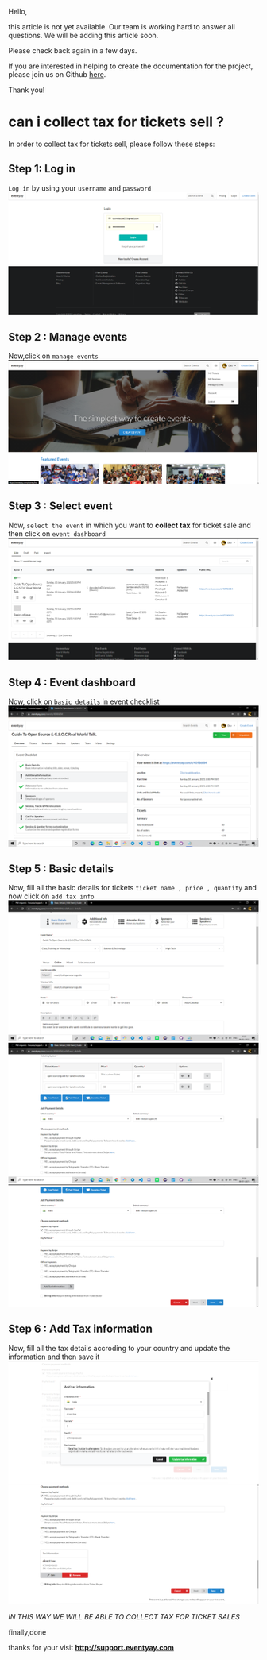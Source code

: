 Hello, 

this article is not yet available. Our team is working hard to answer all questions. We will be adding this article soon. 

Please check back again in a few days.

If you are interested in helping to create the documentation for the project, please join us on Github [here](https://github.com/fossasia/support.eventyay.com).

Thank you!
# can i collect tax for tickets sell ?
In order to collect tax for tickets sell, please follow these steps:

## Step 1: Log in
`Log in` by using your `username` and `password`
![login page](/images/Can-I-collect-tax-in-my-ticket-sales-1.png)

## Step 2 : Manage events
Now,click on `manage events`
![manage events](/images/Can-I-collect-tax-in-my-ticket-sales-2.png)

## Step 3 : Select event
Now, `select the event` in which you want to **collect tax** for ticket sale and then click on `event dashboard`
![select event](/images/Can-I-collect-tax-in-my-ticket-sales-3.png)

## Step 4 : Event dashboard
Now, click on `basic details` in event checklist
![event dashboard](/images/Can-I-collect-tax-in-my-ticket-sales-4.png)

## Step 5 : Basic details
Now, fill all the basic details for tickets `ticket name , price , quantity` and now click on `add tax info`
![basic details](/images/Can-I-collect-tax-in-my-ticket-sales-5.png)
![basic details](/images/Can-I-collect-tax-in-my-ticket-sales-6.png)
![basic details](/images/Can-I-collect-tax-in-my-ticket-sales-7.png)

## Step 6 : Add Tax information
Now, fill all the tax details accroding to your country and update the information and then save it
![tax info](/images/Can-I-collect-tax-in-my-ticket-sales-8.png)
![tax info](/images/Can-I-collect-tax-in-my-ticket-sales-9.png)

*IN THIS WAY WE WILL BE ABLE TO COLLECT TAX FOR TICKET SALES*

finally,done 

thanks for your visit **http://support.eventyay.com**
